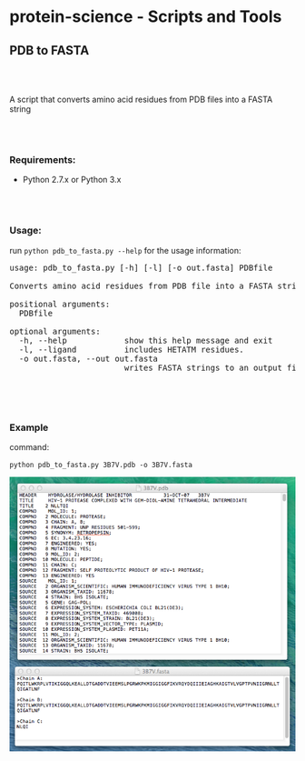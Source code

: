 
# protein-science - Scripts and Tools

## PDB to FASTA

<br>
<br>


A script that converts amino acid residues from PDB files into a FASTA string

<br>
<br>

### Requirements:

- Python 2.7.x or Python 3.x

<br>
<br>

### Usage:

run `python pdb_to_fasta.py --help` for the usage information:

<pre>
usage: pdb_to_fasta.py [-h] [-l] [-o out.fasta] PDBfile

Converts amino acid residues from PDB file into a FASTA string

positional arguments:
  PDBfile

optional arguments:
  -h, --help            show this help message and exit
  -l, --ligand          includes HETATM residues.
  -o out.fasta, --out out.fasta
                        writes FASTA strings to an output file instead of printing it to the screen

</pre>

<br>
<br>

### Example

command:

	python pdb_to_fasta.py 3B7V.pdb -o 3B7V.fasta



![](./images/fasta.png)

